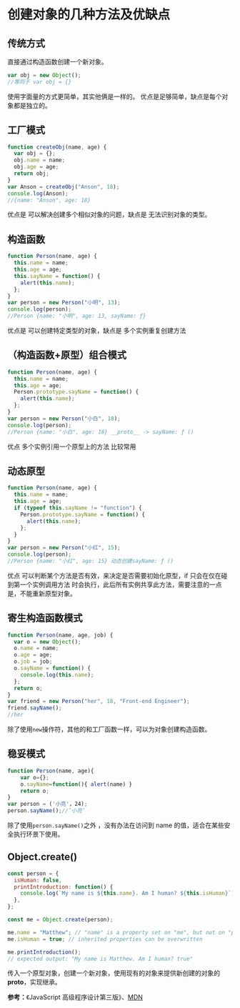 # 创建对象的几种方法及优缺点

## 传统方式

直接通过构造函数创建一个新对象。

```js
var obj = new Object();
//等同于 var obj = {}
```

使用字面量的方式更简单，其实他俩是一样的。
优点是足够简单，缺点是每个对象都是独立的。

## 工厂模式

```js
function createObj(name, age) {
  var obj = {};
  obj.name = name;
  obj.age = age;
  return obj;
}
var Anson = createObj("Anson", 18);
console.log(Anson);
//{name: "Anson", age: 18}
```

优点是 可以解决创建多个相似对象的问题，缺点是 无法识别对象的类型。

## 构造函数

```js
function Person(name, age) {
  this.name = name;
  this.age = age;
  this.sayName = function() {
    alert(this.name);
  };
}
var person = new Person("小明", 13);
console.log(person);
//Person {name: "小明", age: 13, sayName: ƒ}
```

优点是 可以创建特定类型的对象，缺点是 多个实例重复创建方法

## （构造函数+原型）组合模式

```js
function Person(name, age) {
  this.name = name;
  this.age = age;
  Person.prototype.sayName = function() {
    alert(this.name);
  };
}
var person = new Person("小白", 18);
console.log(person);
//Person {name: "小白", age: 18} __proto__ -> sayName: ƒ ()
```

优点 多个实例引用一个原型上的方法 比较常用

## 动态原型

```js
function Person(name, age) {
  this.name = name;
  this.age = age;
  if (typeof this.sayName != "function") {
    Person.prototype.sayName = function() {
      alert(this.name);
    };
  }
}
var person = new Person("小红", 15);
console.log(person);
//Person {name: "小红", age: 15} 动态创建sayName: ƒ ()
```

优点 可以判断某个方法是否有效，来决定是否需要初始化原型，if 只会在仅在碰到第一个实例调用方法
时会执行，此后所有实例共享此方法，需要注意的一点是，不能重新原型对象。

## 寄生构造函数模式

```js
function Person(name, age, job) {
  var o = new Object();
  o.name = name;
  o.age = age;
  o.job = job;
  o.sayName = function() {
    console.log(this.name);
  };
  return o;
}
var friend = new Person("her", 18, "Front-end Engineer");
friend.sayName();
//her
```

除了使用`new`操作符，其他的和工厂函数一样，可以为对象创建构造函数。

## 稳妥模式

```js
function Person(name, age){
    var o={};
    o.sayName=function(){ alert(name) }
    return o;
}
var person = ('小亮'，24);
person.sayName();//’小亮‘
```

除了使用`person.sayName()`之外 ，没有办法在访问到 name 的值，适合在某些安全执行环景下使用。

## Object.create()

```js
const person = {
  isHuman: false,
  printIntroduction: function() {
    console.log(`My name is ${this.name}. Am I human? ${this.isHuman}`);
  },
};

const me = Object.create(person);

me.name = "Matthew"; // "name" is a property set on "me", but not on "person"
me.isHuman = true; // inherited properties can be overwritten

me.printIntroduction();
// expected output: "My name is Matthew. Am I human? true"
```

传入一个原型对象，创建一个新对象，使用现有的对象来提供新创建的对象的**proto**，实现继承。

**参考：**《JavaScript 高级程序设计第三版》、[MDN](https://developer.mozilla.org/zh-CN/docs/Web/JavaScript/Reference/Global_Objects/Object/create)

```

```
